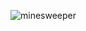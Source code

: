 ![minesweeper](https://github.com/aldrinolarte12/Minesweeper_MidtermProject/assets/157571663/9effe31d-2526-48ef-9911-7323698e06df)
